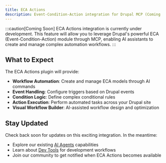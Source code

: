 ```yaml
---
title: ECA Actions
description: Event-Condition-Action integration for Drupal MCP (Coming Soon)
---
```


:::caution[Coming Soon]
ECA Actions integration is currently under development. This feature will allow you to leverage Drupal's powerful ECA (Event-Condition-Action) module through MCP, enabling AI assistants to create and manage complex automation workflows.
:::

## What to Expect

The ECA Actions plugin will provide:

- **Workflow Automation**: Create and manage ECA models through AI commands
- **Event Handling**: Configure triggers based on Drupal events
- **Condition Logic**: Define complex conditional rules
- **Action Execution**: Perform automated tasks across your Drupal site
- **Visual Workflow Builder**: AI-assisted workflow design and optimization

## Stay Updated

Check back soon for updates on this exciting integration. In the meantime:

- Explore our existing [AI Agents](./ai-plugins) capabilities
- Learn about [Dev Tools](./dev-tools) for development workflows
- Join our community to get notified when ECA Actions becomes available
